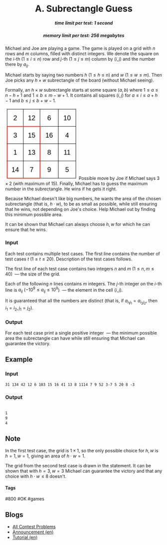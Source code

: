 <h1 style='text-align: center;'> A. Subrectangle Guess</h1>

<h5 style='text-align: center;'>time limit per test: 1 second</h5>
<h5 style='text-align: center;'>memory limit per test: 256 megabytes</h5>

Michael and Joe are playing a game. The game is played on a grid with $n$ rows and $m$ columns, filled with distinct integers. We denote the square on the $i$-th ($1\le i\le n$) row and $j$-th ($1\le j\le m$) column by $(i, j)$ and the number there by $a_{ij}$.

Michael starts by saying two numbers $h$ ($1\le h \le n$) and $w$ ($1\le w \le m$). Then Joe picks any $h\times w$ subrectangle of the board (without Michael seeing).

Formally, an $h\times w$ subrectangle starts at some square $(a,b)$ where $1 \le a \le n-h+1$ and $1 \le b \le m-w+1$. It contains all squares $(i,j)$ for $a \le i \le a+h-1$ and $b \le j \le b+w-1$.

 ![](images/e896e68559556b30f0e2d6108beda5d56a894cf8.png) Possible move by Joe if Michael says $3\times 2$ (with maximum of $15$). Finally, Michael has to guess the maximum number in the subrectangle. He wins if he gets it right.

Because Michael doesn't like big numbers, he wants the area of the chosen subrectangle (that is, $h \cdot w$), to be as small as possible, while still ensuring that he wins, not depending on Joe's choice. Help Michael out by finding this minimum possible area. 

It can be shown that Michael can always choose $h, w$ for which he can ensure that he wins.

### Input

Each test contains multiple test cases. The first line contains the number of test cases $t$ ($1 \le t \le 20$). Description of the test cases follows.

The first line of each test case contains two integers $n$ and $m$ ($1 \le n, m \le 40$)  — the size of the grid.

Each of the following $n$ lines contains $m$ integers. The $j$-th integer on the $i$-th line is $a_{ij}$ ($-10^9 \le a_{ij} \le 10^9$)  — the element in the cell $(i, j)$.

It is guaranteed that all the numbers are distinct (that is, if $a_{i_1j_1} = a_{i_2j_2}$, then $i_1 = i_2, j_1 = j_2$).

### Output

For each test case print a single positive integer  — the minimum possible area the subrectangle can have while still ensuring that Michael can guarantee the victory.

## Example

### Input


```text
31 134 42 12 6 103 15 16 41 13 8 1114 7 9 52 3-7 5 20 8 -3
```
### Output

```text

1
9
4

```
## Note

In the first test case, the grid is $1\times 1$, so the only possible choice for $h, w$ is $h = 1, w = 1$, giving an area of $h\cdot w = 1$.

The grid from the second test case is drawn in the statement. It can be shown that with $h = 3, w = 3$ Michael can guarantee the victory and that any choice with $h\cdot w \le 8$ doesn't.



#### Tags 

#800 #OK #games 

## Blogs
- [All Contest Problems](../Codeforces_Round_801_(Div._2)_and_EPIC_Institute_of_Technology_Round.md)
- [Announcement (en)](../blogs/Announcement_(en).md)
- [Tutorial (en)](../blogs/Tutorial_(en).md)
